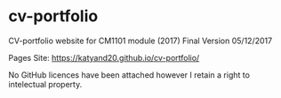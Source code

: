 # cv-portfolio
CV-portfolio website for CM1101 module (2017)
Final Version
05/12/2017
 
 Pages Site: https://katyand20.github.io/cv-portfolio/ 
 
 No GitHub licences have been attached however I retain a right to intelectual property. 
 

